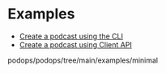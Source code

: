 # Examples

* [Create a podcast using the CLI](/minimal/README.md)
* [Create a podcast using Client API](/simple/)

podops/podops/tree/main/examples/minimal